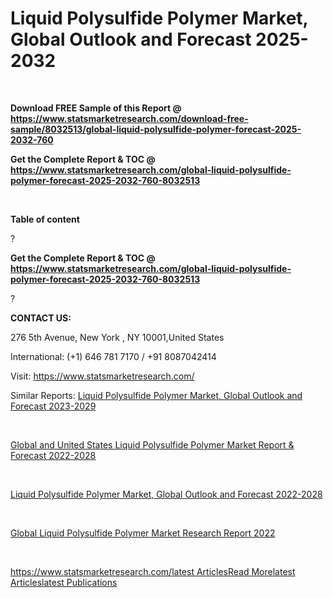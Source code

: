 <h1>Liquid Polysulfide Polymer Market, Global Outlook and Forecast 2025-2032</h1><br/><p><strong>Download FREE Sample of this Report @ <a href="https://www.statsmarketresearch.com/download-free-sample/8032513/global-liquid-polysulfide-polymer-forecast-2025-2032-760">https://www.statsmarketresearch.com/download-free-sample/8032513/global-liquid-polysulfide-polymer-forecast-2025-2032-760</a></strong></p>
 
 
 
 <div><b>Get the Complete Report & TOC @ <a href="https://www.statsmarketresearch.com/global-liquid-polysulfide-polymer-forecast-2025-2032-760-8032513">https://www.statsmarketresearch.com/global-liquid-polysulfide-polymer-forecast-2025-2032-760-8032513</a></b></div>
 
 
 
 <p><br />
 
 <b>Table of content</b></p>
 
 
 
 <p>? </p>
 
 
 
 <div><b>Get the Complete Report & TOC @ <a href="https://www.statsmarketresearch.com/global-liquid-polysulfide-polymer-forecast-2025-2032-760-8032513">https://www.statsmarketresearch.com/global-liquid-polysulfide-polymer-forecast-2025-2032-760-8032513</a></b></div>
 
 
 
 <p>? </p>
 
 
 
 <p><b>CONTACT US:</b><br />
 
 276 5th Avenue, New York , NY 10001,United States<br />
 
 International: (+1) 646 781 7170 / +91 8087042414<br />
 
 Visit: <a href="https://www.statsmarketresearch.com/">https://www.statsmarketresearch.com/</a><br />
 
 Similar Reports: <a href="https://www.statsmarketresearch.com/global-liquid-polysulfide-polymer-forecast-2025-2032-760-8032513">Liquid Polysulfide Polymer Market, Global Outlook and Forecast 2023-2029</a><br />
 
 <br />
 
 <a href="https://www.statsmarketresearch.com/global-liquid-polysulfide-polymer-forecast-2025-2032-760-8032513">Global and United States Liquid Polysulfide Polymer Market Report & Forecast 2022-2028</a><br />
 
 <br />
 
 <a href="https://www.statsmarketresearch.com/global-liquid-polysulfide-polymer-forecast-2025-2032-760-8032513">Liquid Polysulfide Polymer Market, Global Outlook and Forecast 2022-2028</a><br />
 
 <br />
 
 <a href="https://www.statsmarketresearch.com/global-liquid-polysulfide-polymer-forecast-2025-2032-760-8032513">Global Liquid Polysulfide Polymer Market Research Report 2022</a><br />
 
 <br />
 
 <a href="https://gyeongbokgung.com">https://www.statsmarketresearch.com/</a><a href="https://hallyeomaritime.com">latest Articles</a><a href="https://jingwansa.com">Read More</a><a href="https://nguoiviet.jp/">latest Articles</a><a href="https://www.intelmarketresearch.com/">latest Publications</a></p>